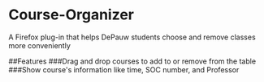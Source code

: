 # Course-Organizer
A Firefox plug-in that helps DePauw students choose and remove classes more conveniently

##Features
  ###Drag and drop courses to add to or remove from the table
  ###Show course's information like time, SOC number, and Professor
  

